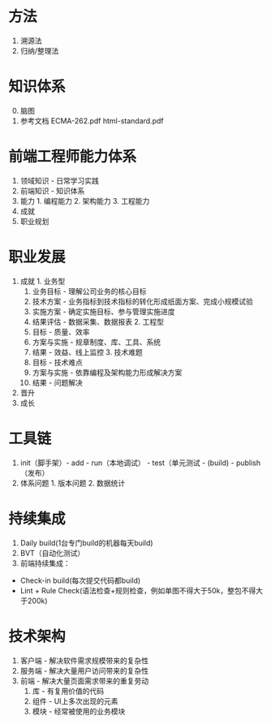 # 方法

  1. 溯源法
  2. 归纳/整理法


# 知识体系

  0. 脑图
  1. 参考文档 ECMA-262.pdf html-standard.pdf


# 前端工程师能力体系
  1. 领域知识 - 日常学习实践
  2. 前端知识 - 知识体系
  3. 能力 
    1. 编程能力
    2. 架构能力
    3. 工程能力
  4. 成就
  5. 职业规划


# 职业发展

  1. 成就
    1.  业务型
        1.  业务目标 - 理解公司业务的核心目标
        2.  技术方案 - 业务指标到技术指标的转化形成纸面方案、完成小规模试验
        3.  实施方案 - 确定实施目标、参与管理实施进度
        4.  结果评估 - 数据采集、数据报表
    2.  工程型
        1.  目标 - 质量、效率  
        2.  方案与实施 - 规章制度、库、工具、系统
        3.  结果 - 效益、线上监控
    3.  技术难题
        1.  目标 - 技术难点
        2.  方案与实施 - 依靠编程及架构能力形成解决方案
        3.  结果 - 问题解决
  2. 晋升
  3. 成长 

# 工具链

  1. init（脚手架）- add - run（本地调试） - test（单元测试 - (build) - publish（发布）
  2. 体系问题
    1. 版本问题
    2. 数据统计  


# 持续集成

1. Daily build(1台专门build的机器每天build)
2. BVT（自动化测试）
3. 前端持续集成：
- Check-in build(每次提交代码都build)
- Lint + Rule Check(语法检查+规则检查，例如单图不得大于50k，整包不得大于200k)


# 技术架构

  1.  客户端 - 解决软件需求规模带来的复杂性
  2.  服务端 - 解决大量用户访问带来的复杂性
  3.  前端 - 解决大量页面需求带来的重复劳动
        1. 库 - 有复用价值的代码
        2. 组件 - UI上多次出现的元素
        3. 模块 - 经常被使用的业务模块

